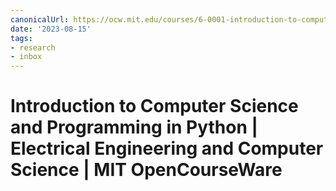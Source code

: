 ```yaml
---
canonicalUrl: https://ocw.mit.edu/courses/6-0001-introduction-to-computer-science-and-programming-in-python-fall-2016/
date: '2023-08-15'
tags:
- research
- inbox
---
```


# Introduction to Computer Science and Programming in Python | Electrical Engineering and Computer Science | MIT OpenCourseWare